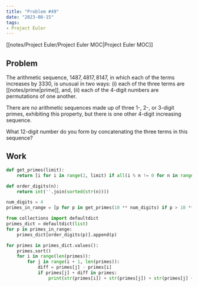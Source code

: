 ```yaml
---
title: "Problem #49"
date: "2023-08-15"
tags:
- Project Euler
---
```


[[notes/Project Euler/Project Euler MOC|Project Euler MOC]]

## Problem

The arithmetic sequence, $1487,4817,8147$, in which each of the terms increases by $3330$, is unusual in two ways: (i) each of the three terms are [[notes/prime|prime]], and, (ii) each of the $4$-digit numbers are permutations of one another.

There are no arithmetic sequences made up of three $1$-, $2$-, or $3$-digit primes, exhibiting this property, but there is one other $4$-digit increasing sequence.

What $12$-digit number do you form by concatenating the three terms in this sequence?

## Work

```python
def get_primes(limit):
    return [i for i in range(2, limit) if all(i % n != 0 for n in range(2, int(i**0.5) + 1))]

def order_digits(n):
    return int(''.join(sorted(str(n))))

num_digits = 4
primes_in_range = [p for p in get_primes(10 ** num_digits) if p > 10 ** (num_digits - 1)]

from collections import defaultdict
primes_dict = defaultdict(list)
for p in primes_in_range:
    primes_dict[order_digits(p)].append(p)

for primes in primes_dict.values():
    primes.sort()
    for i in range(len(primes)):
        for j in range(i + 1, len(primes)):
            diff = primes[j] - primes[i]
            if primes[j] + diff in primes:
                print(str(primes[i]) + str(primes[j]) + str(primes[j] + diff))
```